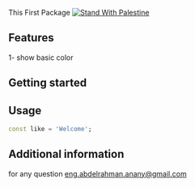 
This First Package 
[![Stand With Palestine](https://raw.githubusercontent.com/TheBSD/StandWithPalestine/main/banner-no-action.svg)](https://thebsd.github.io/StandWithPalestine)

## Features

1- show basic color

## Getting started


## Usage


```dart
const like = 'Welcome';
```

## Additional information

for any question eng.abdelrahman.anany@gmail.com
